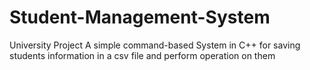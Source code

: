 # Student-Management-System
University Project
A simple command-based System in C++ for saving students information in a csv file and perform operation on them
